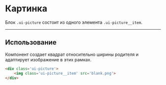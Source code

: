 <!--
core/elements/picture|2
-->

# Картинка

Блок `.ui-picture` состоит из одного элемента `.ui-picture__item`.

---

## Использование
Компонент создает квадрат относительно ширины родителя и адаптирует изображение в этих рамках.

``` html
<div class='ui-picture'>
    <img class='ui-picture__item' src='blank.png'>
</div>
```
